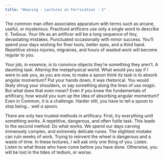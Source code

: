 ```yaml
---
title: "Weaving - Lectures on Ferrication - 1"
---
```

The common man often associates apparatum with terms such as arcane, useful, or mysterious. Practiced artificers use only a single word to describe it. Tedious. Your life as an artificer will be a long sequence of tiny, devastating mistakes. Punctuated occasionally with minor success. You’ll spend your days wishing for finer tools, better eyes, and a third hand. Repetitive stress injuries, migraines, and hours of wasted work will become regular to you.

Your job, in essence, is to convince objects they’re something they aren’t. A daunting task. Altering the metaphysical world. What would you say if I were to ask you, as you are now, to make a spoon think its task is to absorb angular momentum? Put your hands down, it was rhetorical. You would likely shrug your shoulders, or say something along the lines of *use magic*. But what does that even mean? Even if you knew the fundamentals of artificary, how would you sum up the idea of absorbing angular momentum? Even in Common, it is a challenge. Harder still, you have to tell a spoon to stop being… well *a spoon*.

There are only two trusted methods in artificary. First, try everything until something works. A repetitive, dangerous, and often futile task. This leads to the second method. Do what works. We spend our days carving immensely complex, and extremely delicate runes. The slightest mistake can ruin weeks of work. Trying to reinvent the wheel is dangerous and a waste of time. In these lectures, I will ask only one thing of you. Listen. Listen to what those who have come before you have done. Otherwise, you will be lost in the tides of tedium, or worse.